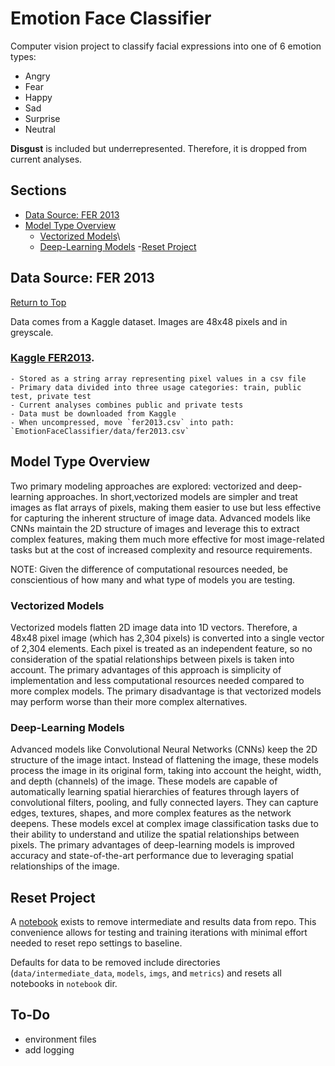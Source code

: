 # Emotion Face Classifier

Computer vision project to classify facial expressions into one of 6 emotion types: 
- Angry
- Fear
- Happy
- Sad
- Surprise 
- Neutral

**Disgust** is included but underrepresented. Therefore, it is dropped from current analyses.

## Sections
- [Data Source: FER 2013](#data-source-fer-2013)
- [Model Type Overview](#model-type-overview)
    - [Vectorized Models](#vectorized-models)\
    - [Deep-Learning Models](#deep-learning-models)
-[Reset Project](#reset-project)

## Data Source: FER 2013

[Return to Top](#sections)

Data comes from a Kaggle dataset. Images are 48x48 pixels and in greyscale.

### [Kaggle FER2013](https://www.kaggle.com/competitions/challenges-in-representation-learning-facial-expression-recognition-challenge/data).
    - Stored as a string array representing pixel values in a csv file
    - Primary data divided into three usage categories: train, public test, private test
    - Current analyses combines public and private tests
    - Data must be downloaded from Kaggle
    - When uncompressed, move `fer2013.csv` into path: `EmotionFaceClassifier/data/fer2013.csv`

## Model Type Overview
Two primary modeling approaches are explored: vectorized and deep-learning approaches. In short,vectorized models are simpler and treat images as flat arrays of pixels, making them easier to use but less effective for capturing the inherent structure of image data.
Advanced models like CNNs maintain the 2D structure of images and leverage this to extract complex features, making them much more effective for most image-related tasks but at the cost of increased complexity and resource requirements.

NOTE: Given the difference of computational resources needed, be conscientious of how many and what type of models you are testing. 

### Vectorized Models
Vectorized models flatten 2D image data into 1D vectors. Therefore, a 48x48 pixel image (which has 2,304 pixels) is converted into a single vector of 2,304 elements. Each pixel is treated as an independent feature, so no consideration of the spatial relationships between pixels is taken into account.
The primary advantages of this approach is simplicity of implementation and less computational resources needed compared to more complex models. The primary disadvantage is that vectorized models may perform worse than their more complex alternatives.

### Deep-Learning Models  
Advanced models like Convolutional Neural Networks (CNNs) keep the 2D structure of the image intact. Instead of flattening the image, these models process the image in its original form, taking into account the height, width, and depth (channels) of the image.
These models are capable of automatically learning spatial hierarchies of features through layers of convolutional filters, pooling, and fully connected layers. They can capture edges, textures, shapes, and more complex features as the network deepens.
These models excel at complex image classification tasks due to their ability to understand and utilize the spatial relationships between pixels. 
The primary advantages of deep-learning models is improved accuracy and state-of-the-art performance due to leveraging spatial relationships of the image. 

## Reset Project
A [notebook](./notebooks/0_reset_project.ipynb) exists to remove intermediate and results data from repo. This convenience allows for testing and training iterations with minimal effort needed to reset repo settings to baseline. 

Defaults for data to be removed include directories (`data/intermediate_data`, `models`, `imgs`, and `metrics`) and resets all notebooks in `notebook` dir. 

## To-Do
- environment files
- add logging

